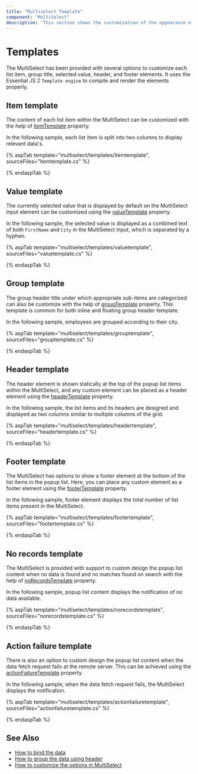 ```yaml
---
title: "Multiselect Template"
component: "MultiSelect"
description: "This section shows the customization of the appearance of each item in the pop-up list of Syncfusion ASP.NET multiselect control using template option."
---
```


# Templates

The MultiSelect has been provided with several options to customize each list item, group title,
selected value, header, and footer elements. It uses the Essential JS 2
`Template engine` to compile and render the elements properly.

## Item template

The content of each list item within the MultiSelect can be customized with the
help of [itemTemplate](https://help.syncfusion.com/cr/cref_files/aspnetcore-js2/Syncfusion.EJ2~Syncfusion.EJ2.DropDowns.MultiSelect~ItemTemplate.html) property.

In the following sample, each list item is split into two columns to display relevant data's.

{% aspTab template="multiselect/templates/itemtemplate", sourceFiles="itemtemplate.cs" %}

{% endaspTab %}

## Value template

The currently selected value that is displayed by default on the MultiSelect input element can be customized using the [valueTemplate](https://help.syncfusion.com/cr/cref_files/aspnetcore-js2/Syncfusion.EJ2~Syncfusion.EJ2.DropDowns.MultiSelect~ValueTemplate.html) property.

In the following sample, the selected value is displayed as a combined text of both `FirstName` and `City`
in the MultiSelect input, which is separated by a hyphen.

{% aspTab template="multiselect/templates/valuetemplate", sourceFiles="valuetemplate.cs" %}

{% endaspTab %}

## Group template

The group header title under which appropriate sub-items are categorized can also be
customize with the help of [groupTemplate](https://help.syncfusion.com/cr/cref_files/aspnetcore-js2/Syncfusion.EJ2~Syncfusion.EJ2.DropDowns.MultiSelect~GroupTemplate.html) property.
This template is common for both inline and floating group header template.

In the following sample, employees are grouped according to their city.

{% aspTab template="multiselect/templates/grouptemplate", sourceFiles="grouptemplate.cs" %}

{% endaspTab %}

## Header template

The header element is shown statically at the top of the popup list items within the
MultiSelect, and any custom element can be placed as a header element using the
[headerTemplate](https://help.syncfusion.com/cr/cref_files/aspnetcore-js2/Syncfusion.EJ2~Syncfusion.EJ2.DropDowns.MultiSelect~HeaderTemplate.html) property.

In the following sample, the list items and its headers are designed and displayed as two columns
similar to multiple columns of the grid.

{% aspTab template="multiselect/templates/headertemplate", sourceFiles="headertemplate.cs" %}

{% endaspTab %}

## Footer template

The MultiSelect has options to show a footer element at the bottom of the list items in the popup list.
Here, you can place any custom element as a footer element using the [footerTemplate](https://help.syncfusion.com/cr/cref_files/aspnetcore-js2/Syncfusion.EJ2~Syncfusion.EJ2.DropDowns.MultiSelect~FooterTemplate.html) property.

In the following sample, footer element displays the total number of list items present in the MultiSelect.

{% aspTab template="multiselect/templates/footertemplate", sourceFiles="footertemplate.cs" %}

{% endaspTab %}

## No records template

The MultiSelect is provided with support to custom design the popup list content when no data is found
and no matches found on search with the help of
[noRecordsTemplate](https://help.syncfusion.com/cr/cref_files/aspnetcore-js2/Syncfusion.EJ2~Syncfusion.EJ2.DropDowns.MultiSelect~NoRecordsTemplate.html) property.

In the following sample, popup list content displays the notification of no data available.

{% aspTab template="multiselect/templates/norecordstemplate", sourceFiles="norecordstemplate.cs" %}

{% endaspTab %}

## Action failure template

There is also an option to custom design the popup list content when the data fetch request
fails at the remote server. This can be achieved using the
[actionFailureTemplate](https://help.syncfusion.com/cr/cref_files/aspnetcore-js2/Syncfusion.EJ2~Syncfusion.EJ2.DropDowns.MultiSelect~ActionFailureTemplate.html) property.

In the following sample, when the data fetch request fails, the MultiSelect displays the notification.

{% aspTab template="multiselect/templates/actionfailuretemplate", sourceFiles="actionfailuretemplate.cs" %}

{% endaspTab %}

## See Also

* [How to bind the data](./data-binding/)
* [How to group the data using header](./grouping/)
* [How to customize the options in MultiSelect](./chip-customization/)